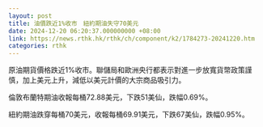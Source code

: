 ```yaml
---
layout: post
title: 油價跌近1%收市　紐約期油失守70美元
date: 2024-12-20 06:20:37.000000000 +08:00
link: https://news.rthk.hk/rthk/ch/component/k2/1784273-20241220.htm
categories: rthk
---
```


原油期貨價格跌近1%收市。聯儲局和歐洲央行都表示對進一步放寬貨幣政策謹慎，加上美元上升，減低以美元計價的大宗商品吸引力。

倫敦布蘭特期油收報每桶72.88美元，下跌51美仙，跌幅0.69%。

紐約期油跌穿每桶70美元，收報每桶69.91美元，下跌67美仙，跌幅0.95%。
